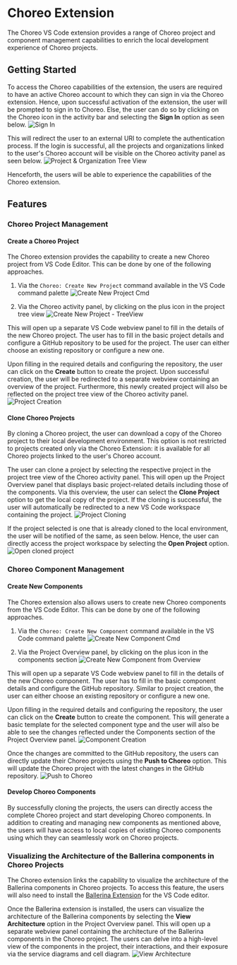 # Choreo Extension

The Choreo VS Code extension provides a range of Choreo project and component management capabilities to enrich the local development experience of Choreo projects. 


## Getting Started

To access the Choreo capabilities of the extension, the users are required to have an active Choreo account to which they can sign in via the Choreo extension. Hence, upon successful activation of the extension, the user will be prompted to sign in to Choreo. Else, the user can do so by clicking on the Choreo icon in the activity bar and selecting the **Sign In** option as seen below.
    ![Sign In](docs/img/sign-in.png)

This will redirect the user to an external URI to complete the authentication process. If the login is successful, all the projects and organizations linked to the user's Choreo account will be visible on the Choreo activity panel as seen below.
    ![Project & Organization Tree View](docs/img/projects-and-orgs.png)

Henceforth, the users will be able to experience the capabilities of the Choreo extension.


## Features

### Choreo Project Management

#### Create a Choreo Project

The Choreo extension provides the capability to create a new Choreo project from VS Code Editor. This can be done by one of the following approaches.
1) Via the `Choreo: Create New Project` command available in the VS Code command palette
![Create New Project Cmd](docs/img/create-project-cmd.gif)

2) Via the Choreo activity panel, by clicking on the plus icon in the project tree view
![Create New Project - TreeView](docs/img/create-project-treeview.png)

This will open up a separate VS Code webview panel to fill in the details of the new Choreo project. The user has to fill in the basic project details and configure a GitHub repository to be used for the project. The user can either choose an existing repository or configure a new one.

Upon filling in the required details and configuring the repository, the user can click on the **Create** button to create the project. Upon successful creation, the user will be redirected to a separate webview containing an overview of the project. Furthermore, this newly created project will also be reflected on the project tree view of the Choreo activity panel.
    ![Project Creation](docs/img/project-creation.gif)


#### Clone Choreo Projects

By cloning a Choreo project, the user can download a copy of the Choreo project to their local development environment. This option is not restricted to projects created only via the Choreo Extension: it is available for all Choreo projects linked to the user's Choreo account.

The user can clone a project by selecting the respective project in the project tree view of the Choreo activity panel. This will open up the Project Overview panel that displays basic project-related details including those of the components. Via this overview, the user can select the **Clone Project** option to get the local copy of the project. If the cloning is successful, the user will automatically be redirected to a new VS Code workspace containing the project.
    ![Project Cloning](docs/img/cloning-project.gif)


If the project selected is one that is already cloned to the local environment, the user will be notified of the same, as seen below. Hence, the user can directly access the project workspace by selecting the **Open Project** option.
    ![Open cloned project](docs/img/open-project.gif)



### Choreo Component Management

#### Create New Components

The Choreo extension also allows users to create new Choreo components from the VS Code Editor. This can be done by one of the following approaches.
1) Via the `Choreo: Create New Component` command available in the VS Code command palette
![Create New Component Cmd](docs/img/create-component-cmd.gif)

2) Via the Project Overview panel, by clicking on the plus icon in the components section
![Create New Component from Overview](docs/img/create-component-from-overview.png)

This will open up a separate VS Code webview panel to fill in the details of the new Choreo component. The user has to fill in the basic component details and configure the GitHub repository. Similar to project creation, the user can either choose an existing repository or configure a new one.

Upon filling in the required details and configuring the repository, the user can click on the **Create** button to create the component. This will generate a basic template for the selected component type and the user will also be able to see the changes reflected under the Components section of the Project Overview panel.
    ![Component Creation](docs/img/component-creation.gif)


Once the changes are committed to the GitHub repository, the users can directly update their Choreo projects using the **Push to Choreo** option. This will update the Choreo project with the latest changes in the GitHub repository.
    ![Push to Choreo](docs/img/push-to-choreo.png)


#### Develop Choreo Components

By successfully cloning the projects, the users can directly access the complete Choreo project and start developing Choreo components. In addition to creating and managing new components as mentioned above, the users will have access to local copies of existing Choreo components using which they can seamlessly work on Choreo projects.


### Visualizing the Architecture of the Ballerina components in Choreo Projects

The Choreo extension links the capability to visualize the architecture of the Ballerina components in Choreo projects. To access this feature, the users will also need to install the [Ballerina Extension](https://marketplace.visualstudio.com/items?itemName=WSO2.ballerina) for the VS Code editor.

Once the Ballerina extension is installed, the users can visualize the architecture of the Ballerina components by selecting the **View Architecture** option in the Project Overview panel. This will open up a separate webview panel containing the architecture of the Ballerina components in the Choreo project. The users can delve into a high-level view of the components in the project, their interactions, and their exposure via the service diagrams and cell diagram.
    ![View Architecture](docs/img/architecture-view.gif)

